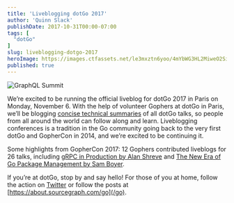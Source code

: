 ```yaml
---
title: 'Liveblogging dotGo 2017'
author: 'Quinn Slack'
publishDate: 2017-10-31T00:00-07:00
tags: [
  "dotGo"
]
slug: liveblogging-dotgo-2017
heroImage: https://images.ctfassets.net/le3mxztn6yoo/4mYbWG3HL2MiweO2Si8OGA/7d44f227a75697aeccd62d98366614cb/logo-dotgo.png
published: true
---
```


<p className="tc"><img alt="GraphQL Summit" src="//images.contentful.com/le3mxztn6yoo/4mYbWG3HL2MiweO2Si8OGA/7d44f227a75697aeccd62d98366614cb/logo-dotgo.png" className="h5"/></p>

We’re excited to be running the official liveblog for dotGo 2017 in Paris on Monday, November 6. With the help of volunteer Gophers at dotGo in Paris, we’ll be  blogging [concise technical summaries](/go) of all dotGo talks, so people from all around the world can follow along and learn. Liveblogging conferences is a tradition in the Go community going back to the very first dotGo and GopherCon in 2014, and we’re excited to be continuing it.

Some highlights from GopherCon 2017: 12 Gophers contributed liveblogs for 26 talks, including [gRPC in Production by Alan Shreve](/blog/grpc-in-production-alan-shreve) and [The New Era of Go Package Management by Sam Boyer](/go/the-new-era-of-go-package-management/).

If you’re at dotGo, stop by and say hello! For those of you at home, follow the action on [Twitter](https://twitter.com/sourcegraph) or follow the posts at [https://about.sourcegraph.com/go](/go).

